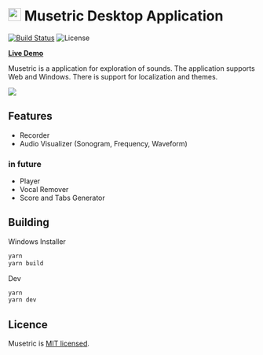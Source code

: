 # <img src="https://user-images.githubusercontent.com/7475599/87945559-1c49ec80-cacb-11ea-8f24-42c0738d1dcd.png" width="26" height="26"> Musetric Desktop Application

[![Build Status](https://dev.azure.com/popelenkow/musetric/_apis/build/status/musetric)](https://dev.azure.com/popelenkow/musetric/_build/latest?definitionId=1)
![License](https://img.shields.io/github/license/popelenkow/musetric)

[**Live Demo**](https://popelenkow.github.io/Musetric)

Musetric is a application for exploration of sounds. The application supports Web and Windows. There is support for localization and themes.

<img src="https://user-images.githubusercontent.com/7475599/104832178-d75c1280-58c1-11eb-81a5-3164b90c48cf.png">

## Features

- Recorder
- Audio Visualizer (Sonogram, Frequency, Waveform)

### in future

- Player
- Vocal Remover
- Score and Tabs Generator

## Building

Windows Installer
```bash
yarn
yarn build
```

Dev
```bash
yarn
yarn dev
```

## Licence

Musetric is [MIT licensed](licence.txt).